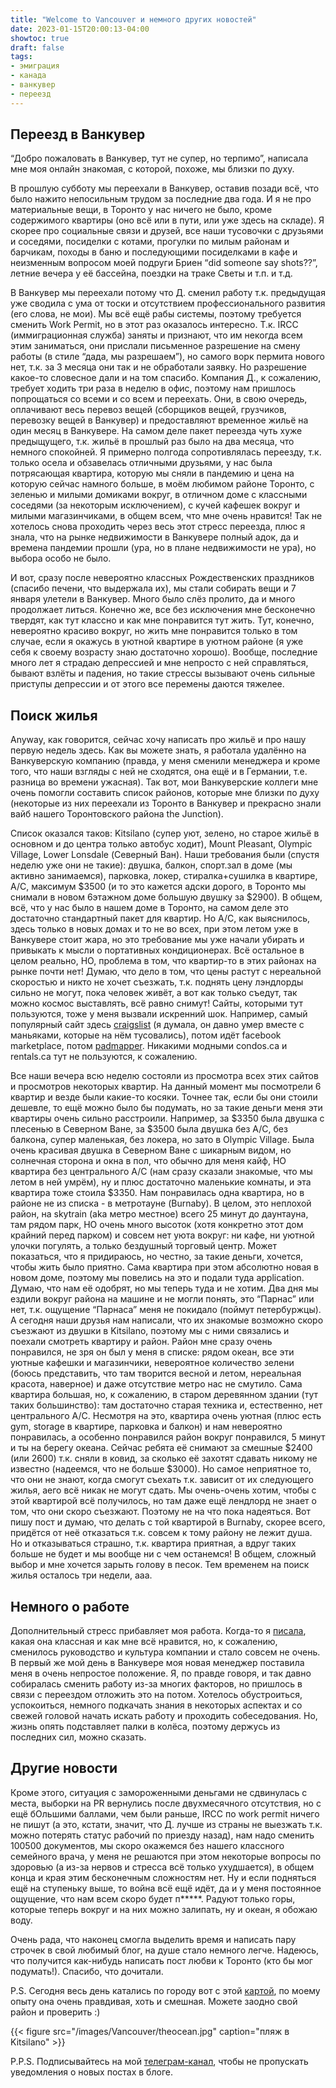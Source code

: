 ```yaml
---
title: "Welcome to Vancouver и немного других новостей"
date: 2023-01-15T20:00:13-04:00
showtoc: true
draft: false
tags:
- эмиграция
- канада
- ванкувер
- переезд
---
```

## Переезд в Ванкувер

“Добро пожаловать в Ванкувер, тут не супер, но терпимо”, написала мне моя онлайн знакомая, с которой, похоже, мы близки по духу. 

В прошлую субботу мы переехали в Ванкувер, оставив позади всё, что было нажито непосильным трудом за последние два года. И я не про материальные вещи, в Торонто у нас ничего не было, кроме содержимого квартиры (оно всё или в пути, или уже здесь на складе). Я скорее про социальные связи и друзей, все наши тусовочки с друзьями и соседями, посиделки с котами, прогулки по милым районам и барчикам, походы в баню и последующими посиделками в кафе и неизменным вопросом моей подруги Бриен “did someone say shots??”, летние вечера у её бассейна, поездки на траке Светы и т.п. и т.д. 

В Ванкувер мы переехали потому что Д. сменил работу т.к. предыдущая уже сводила с ума от тоски и отсутствием профессионального развития (его слова, не мои). Мы всё ещё рабы системы, поэтому требуется сменить Work Permit, но в этот раз оказалось интересно. Т.к. IRCC (иммиграционная служба) заняты и признают, что им некогда всем этим заниматься, они прислали письменное разрешение на смену работы (в стиле “дада, мы разрешаем”), но самого ворк пермита нового нет, т.к. за 3 месяца они так и не обработали заявку. Но разрешение какое-то словесное дали и на том спасибо. Компания Д., к сожалению, требует ходить три раза в неделю в офис, поэтому нам пришлось попрощаться со всеми и со всем и переехать. Они, в свою очередь, оплачивают весь перевоз вещей (сборщиков вещей, грузчиков, перевозку вещей в Ванкувер) и предоставляют временное жильё на один месяц в Ванкувере. На самом деле пакет переезда чуть хуже предыщущего, т.к. жильё в прошлый раз было на два месяца, что немного спокойней. Я примерно полгода сопротивлялась переезду, т.к. только осела и обзавелась отличными друзьями, у нас была потрясающая квартира, которую мы сняли в пандемию и цена на которую сейчас намного больше, в моём любимом районе Торонто, с зеленью и милыми домиками вокруг, в отличном доме с классными соседями (за некоторым исключением), с кучей кафешек вокруг и милыми магазинчиками, в общем всем, что мне очень нравится! Так не хотелось снова проходить через весь этот стресс переезда, плюс я знала, что на рынке недвижимости в Ванкувере полный адок, да и времена пандемии прошли (ура, но в плане недвижимости не ура), но выбора особо не было. 

И вот, сразу после невероятно классных Рождественских праздников (спасибо печени, что выдержала их), мы стали собирать вещи и 7 января улетели в Ванкувер. Много было слёз пролито, да и много продолжает литься. Конечно же, все без исключения мне бесконечно твердят, как тут классно и как мне понравится тут жить. Тут, конечно, невероятно красиво вокруг, но жить мне понравится только в том случае, если я окажусь в уютной квартире в уютном районе (я уже себя к своему возрасту знаю достаточно хорошо). Вообще, последние много лет я страдаю депрессией и мне непросто с ней справляться, бывают взлёты и падения, но такие стрессы вызывают очень сильные приступы депрессии и от этого все перемены даются тяжелее. 

## Поиск жилья

Anyway, как говорится, сейчас хочу написать про жильё и про нашу первую недель здесь. Как вы можете знать, я работала удалённо на Ванкуверскую компанию (правда, у меня сменили менеджера и кроме того, что наши взгляды с ней не сходятся, она ещё и в Германии, т.е. разница во времени ужасная). Так вот, мои Ванкуверские коллеги мне очень помогли составить список районов, которые мне близки по духу (некоторые из них переехали из Торонто в Ванкувер и прекрасно знали вайб нашего Торонтовского района the Junction).

Список оказался таков: Kitsilano (супер уют, зелено, но старое жильё в основном и до центра только автобус ходит), Mount Pleasant, Olympic Village, Lower Lonsdale (Северный Ван). Наши требования были (спустя неделю уже они не такие): двушка, балкон, спорт.зал в доме (мы активно занимаемся), парковка, локер, стиралка+сушилка в квартире, A/C, максимум $3500 (и то это кажется адски дорого, в Торонто мы снимали в новом 6этажном доме большую двушку за $2900). В общем, всё, что у нас было в нашем доме в Торонто, на самом деле это достаточно стандартный пакет для квартир. Но A/C, как выяснилось, здесь только в новых домах и то не во всех, при этом летом уже в Ванкувере стоит жара, но это требование мы уже начали убирать и привыкать к мысли о портативных кондиционерах. Всё остальное в целом реально, НО, проблема в том, что квартир-то в этих районах на рынке почти нет! Думаю, что дело в том, что цены растут с нереальной скоростью и никто не хочет съезжать, т.к. поднять цену лэндлорды сильно не могут, пока человек живёт, а вот как только съедут, так можно космос выставлять, всё равно снимут! Сайты, которыми тут пользуются, тоже у меня вызвали искренний шок. Например, самый популярный сайт здесь [craigslist](https://vancouver.craigslist.org/) (я думала, он давно умер вместе с маньяками, которые на нём тусовались), потом идёт facebook marketplace, потом [padmapper](https://www.padmapper.com/). Никакими модными condos.ca и rentals.ca тут не пользуются, к сожалению.  

Все наши вечера всю неделю состояли из просмотра всех этих сайтов и просмотров некоторых квартир. На данный момент мы посмотрели 6 квартир и везде были какие-то косяки. Точнее так, если бы они стоили дешевле, то ещё можно было бы подумать, но за такие деньги меня эти квартиры очень сильно расстроили. Например, за $3350 была двушка с плесенью в Северном Ване, за $3500 была двушка без A/C, без балкона, супер маленькая, без локера, но зато в Olympic Village. Была очень красивая двушка в Северном Ване с шикарным видом, но солнечная сторона и окна в пол, что обычно для меня кайф, НО квартира без центрального A/C (нам сразу сказали знакомые, что мы летом в ней умрём), ну и плюс достаточно маленькие комнаты, и эта квартира тоже стоила $3350. Нам понравилась одна квартира, но в районе не из списка - в метротауне (Burnaby). В целом, это неплохой район, на skytrain (aka метро местное) всего 25 минут до даунтауна, там рядом парк, НО очень много высоток (хотя конкретно этот дом крайний перед парком) и совсем нет уюта вокруг: ни кафе, ни уютной улочки погулять, а только бездушный торговый центр. Может показаться, что я придираюсь, но честно, за такие деньги, хочется, чтобы жить было приятно. Сама квартира при этом абсолютно новая в новом доме, поэтому мы повелись на это и подали туда application. Думаю, что нам её одобрят, но мы теперь туда и не хотим. Два дня мы ездили вокруг района на машине и не могли понять, это “Парнас” или нет, т.к. ощущение “Парнаса” меня не покидало (поймут петербуржцы). А сегодня наши друзья нам написали, что их знакомые возможно скоро съезжают из двушки в Kitsilano, поэтому мы с ними связались и поехали смотреть квартиру и район. Район мне сразу очень понравился, не зря он был у меня в списке: рядом океан, все эти уютные кафешки и магазинчики, невероятное количество зелени (боюсь представить, что там творится весной и летом, нереальная красота, наверное) и даже отсутствие метро нас не смутило. Сама квартира большая, но, к сожалению, в старом деревянном здании (тут таких большинство): там достаточно старая техника и, естественно, нет центрального A/C. Несмотря на это, квартира очень уютная (плюс есть gym, storage в квартире, парковка и балкон) и нам невероятно понравилась, а особенно понравился район вокруг понравился, 5 минут и ты на берегу океана. Сейчас ребята её снимают за смешные $2400 (или 2600) т.к. сняли в ковид, за сколько её захотят сдавать никому не известно (надеемся, что не больше $3000). Но самое неприятное то, что они не знают, когда смогут съехать т.к. зависит от их следующего жилья, аего всё никак не могут сдать. Мы очень-очень хотим, чтобы с этой квартирой всё получилось, но там даже ещё лендлорд не знает о том, что они скоро съезжают. Поэтому не на что пока надеяться. Вот пишу пост и думаю, что делать с той квартирой в Burnaby, скорее всего, придётся от неё отказаться т.к. совсем к тому району не лежит душа. Но и отказываться страшно, т.к. квартира приятная, а вдруг таких больше не будет и мы вообще ни с чем останемся! В общем, сложный выбор и мне хочется зарыть голову в песок. Тем временем на поиск жилья осталось три недели, ааа. 

## Немного о работе

Дополнительный стресс прибавляет моя работа. Когда-то я [писала](https://natashakatson.com/ru/posts/pmm-in-canada/), какая она классная и как мне всё нравится, но, к сожалению, сменилось руководство и культура компании и стало совсем не очень. В первый же мой день в Ванкувере моя новая менеджер поставила меня в очень непростое положение. Я, по правде говоря, и так давно собиралась сменить работу из-за многих факторов, но пришлось в связи с переездом отложить это на потом. Хотелось обустроиться, успокоиться, немного подкачать знания в некоторых аспектах и со свежей головой начать искать работу и проходить собеседования. Но, жизнь опять подставляет палки в колёса, поэтому держусь из последних сил, можно сказать. 

## Другие новости
Кроме этого, ситуация с замороженными деньгами не сдвинулась с места, выборки на PR вернулись после двухмесячного отсутствия, но с ещё бОльшими баллами, чем были раньше, IRCC по work permit ничего не пишут (а это, кстати, значит, что Д. лучше из страны не выезжать т.к. можно потерять статус рабочий по приезду назад), нам надо сменить 100500 документов, мы скоро окажемся без нашего классного семейного врача, у меня не решаются при этом некоторые вопросы по здоровью (а из-за нервов и стресса всё только ухудшается), в общем конца и края этим бесконечным сложностям нет. Ну и если подняться ещё на ступеньку выше, то война всё ещё идёт, да и у меня постоянное ощущение, что нам всем скоро будет п*****. Радуют только горы, которые теперь вокруг и на них можно залипать, ну и океан, я обожаю воду. 

Очень рада, что наконец смогла выделить время и написать пару строчек в свой любимый блог, на душе стало немного легче. Надеюсь, что получится как-нибудь написать пост любви к Торонто (кто бы мог подумать!). Спасибо, что дочитали. 

P.S. Сегодня весь день катались по городу вот с этой [картой](https://hoodmaps.com/vancouver-neighborhood-map), по моему опыту она очень правдивая, хоть и смешная. Можете заодно свой район и проверить :) 

{{< figure src="/images/Vancouver/theocean.jpg" caption="пляж в Kitsilano" >}}

P.P.S. Подписывайтесь на мой [телеграм-канал](https://t.me/natashakatson), чтобы не пропускать уведомления о новых постах в блоге.
